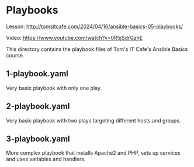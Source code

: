 # Playbooks

Lesson: http://tomsitcafe.com/2024/04/16/ansible-basics-05-playbooks/

Video: https://www.youtube.com/watch?v=0R5jSdrGzhE

This directory contains the playbook files of Tom's IT Cafe's Ansible Basics course.

## 1-playbook.yaml

Very basic playbook with only one play.

## 2-playbook.yaml

Very basic playbook with two plays targeting different hosts and groups.

## 3-playbook.yaml

More complex playbook that installs Apache2 and PHP, sets up services and uses variables and handlers.
